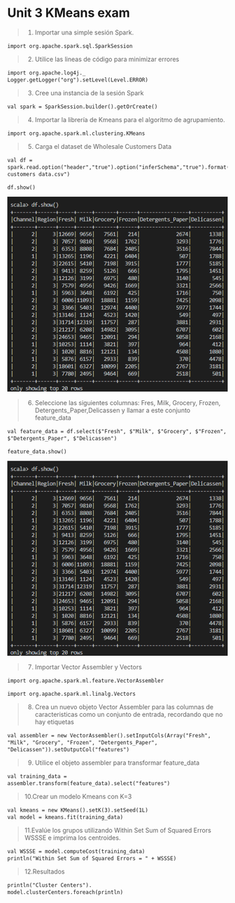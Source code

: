 # Unit 3 KMeans exam

> 1. Importar una simple sesión Spark.

```
import org.apache.spark.sql.SparkSession
```

> 2. Utilice las lineas de código para minimizar errores
```
import org.apache.log4j._
Logger.getLogger("org").setLevel(Level.ERROR)
```

> 3. Cree una instancia de la sesión Spark
```
val spark = SparkSession.builder().getOrCreate()
```

> 4. Importar la librería de Kmeans para el algoritmo de agrupamiento.
```
import org.apache.spark.ml.clustering.KMeans
```

> 5. Carga el dataset de Wholesale Customers Data
```
val df = spark.read.option("header","true").option("inferSchema","true").format("csv").load("Wholesale customers data.csv")
```
```
df.show()
```
![Alt text](images/df.show().png "Columns")

> 6. Seleccione las siguientes columnas: Fres, Milk, Grocery, Frozen, Detergents_Paper,Delicassen y llamar a este conjunto feature_data
```
val feature_data = df.select($"Fresh", $"Milk", $"Grocery", $"Frozen", $"Detergents_Paper", $"Delicassen")
```
```
feature_data.show()
```
![Alt text](images/df.show().png "Feature Data")

> 7. Importar Vector Assembler y Vectors
```
import org.apache.spark.ml.feature.VectorAssembler
```
```
import org.apache.spark.ml.linalg.Vectors
```

> 8. Crea un nuevo objeto Vector Assembler para las columnas de caracteristicas como un conjunto de entrada, recordando que no hay etiquetas

```
val assembler = new VectorAssembler().setInputCols(Array("Fresh", "Milk", "Grocery", "Frozen", "Detergents_Paper", "Delicassen")).setOutputCol("features")
```

> 9. Utilice el objeto assembler para transformar feature_data
```
val training_data = assembler.transform(feature_data).select("features")
```

> 10.Crear un modelo Kmeans con K=3
```
val kmeans = new KMeans().setK(3).setSeed(1L)
val model = kmeans.fit(training_data)
```

> 11.Evalúe los grupos utilizando Within Set Sum of Squared Errors WSSSE e imprima los centroides.
```
val WSSSE = model.computeCost(training_data)
println("Within Set Sum of Squared Errors = " + WSSSE)
```

> 12.Resultados
```
println("Cluster Centers").
model.clusterCenters.foreach(println)
```

